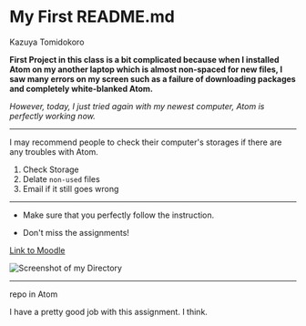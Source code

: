 # My First README.md
Kazuya Tomidokoro

**First Project in this class is a bit complicated because when I installed Atom on my another laptop which is almost non-spaced for new files, I saw many errors on my screen such as a failure of downloading packages and completely white-blanked Atom.**

*However, today, I just tried again with my newest computer, Atom is perfectly working now.*

___

I may recommend people to check their computer's storages if there are any troubles with Atom.

1. Check Storage
2. Delate `non-used` files
3. Email if it still goes wrong

___

+ Make sure that you perfectly follow the instruction.

- Don't miss the assignments!

[Link to Moodle](https://moodle.umt.edu/course/view.php?id=17716)

![Screenshot of my Directory](./scripts/screenshot1.ong)

___
repo in Atom

I have a pretty good job with this assignment. I think.
